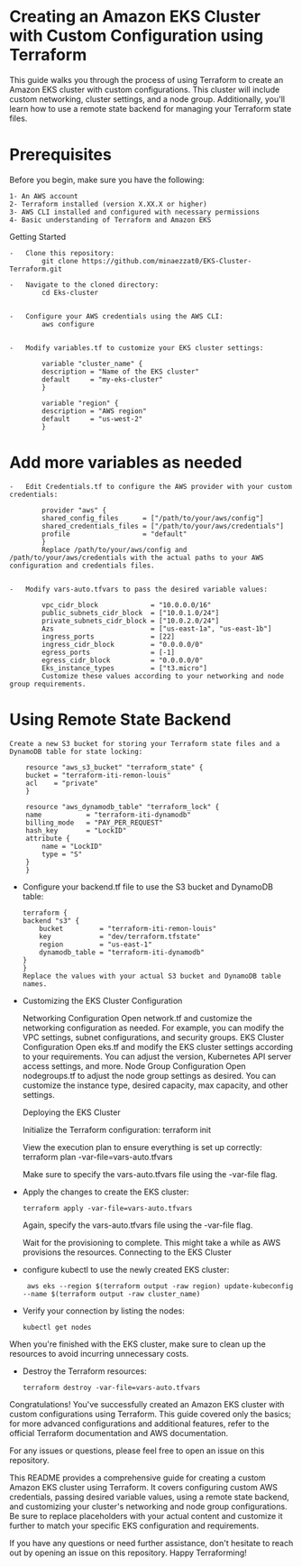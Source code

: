 # Creating an Amazon EKS Cluster with Custom Configuration using Terraform

This guide walks you through the process of using Terraform to create an Amazon EKS cluster with custom configurations. This cluster will include custom networking, cluster settings, and a node group. Additionally, you'll learn how to use a remote state backend for managing your Terraform state files.

# Prerequisites

Before you begin, make sure you have the following:

    1- An AWS account
    2- Terraform installed (version X.XX.X or higher)
    3- AWS CLI installed and configured with necessary permissions
    4- Basic understanding of Terraform and Amazon EKS


Getting Started

    -   Clone this repository:
            git clone https://github.com/minaezzat0/EKS-Cluster-Terraform.git

    -   Navigate to the cloned directory:
            cd Eks-cluster


    -   Configure your AWS credentials using the AWS CLI:
            aws configure


    -   Modify variables.tf to customize your EKS cluster settings:

            variable "cluster_name" {
            description = "Name of the EKS cluster"
            default     = "my-eks-cluster"
            }

            variable "region" {
            description = "AWS region"
            default     = "us-west-2"
            }


# Add more variables as needed

    -   Edit Credentials.tf to configure the AWS provider with your custom credentials:

            provider "aws" {
            shared_config_files      = ["/path/to/your/aws/config"]
            shared_credentials_files = ["/path/to/your/aws/credentials"]
            profile                  = "default"
            }
            Replace /path/to/your/aws/config and /path/to/your/aws/credentials with the actual paths to your AWS configuration and credentials files.


    -   Modify vars-auto.tfvars to pass the desired variable values:

            vpc_cidr_block             = "10.0.0.0/16"
            public_subnets_cidr_block  = ["10.0.1.0/24"]
            private_subnets_cidr_block = ["10.0.2.0/24"]
            Azs                        = ["us-east-1a", "us-east-1b"]
            ingress_ports              = [22]
            ingress_cidr_block         = "0.0.0.0/0"
            egress_ports               = [-1]
            egress_cidr_block          = "0.0.0.0/0"
            Eks_instance_types         = ["t3.micro"]
            Customize these values according to your networking and node group requirements.



# Using Remote State Backend

    Create a new S3 bucket for storing your Terraform state files and a DynamoDB table for state locking:

        resource "aws_s3_bucket" "terraform_state" {
        bucket = "terraform-iti-remon-louis"
        acl    = "private"
        }

        resource "aws_dynamodb_table" "terraform_lock" {
        name           = "terraform-iti-dynamodb"
        billing_mode   = "PAY_PER_REQUEST"
        hash_key       = "LockID"
        attribute {
            name = "LockID"
            type = "S"
        }
        }


-   Configure your backend.tf file to use the S3 bucket and DynamoDB table:

        terraform {
        backend "s3" {
            bucket         = "terraform-iti-remon-louis"
            key            = "dev/terraform.tfstate"
            region         = "us-east-1"
            dynamodb_table = "terraform-iti-dynamodb"
        }
        }
        Replace the values with your actual S3 bucket and DynamoDB table names.


-   Customizing the EKS Cluster Configuration

    Networking Configuration
    Open network.tf and customize the networking configuration as needed. For example, you can modify the VPC settings, subnet configurations, and security groups.
    EKS Cluster Configuration
    Open eks.tf and modify the EKS cluster settings according to your requirements. You can adjust the version, Kubernetes API server access settings, and more.
    Node Group Configuration
    Open nodegroups.tf to adjust the node group settings as desired. You can customize the instance type, desired capacity, max capacity, and other settings.


    Deploying the EKS Cluster

    Initialize the Terraform configuration:
    terraform init

    View the execution plan to ensure everything is set up correctly:
    terraform plan -var-file=vars-auto.tfvars

    Make sure to specify the vars-auto.tfvars file using the -var-file flag.

-   Apply the changes to create the EKS cluster:

        terraform apply -var-file=vars-auto.tfvars

    Again, specify the vars-auto.tfvars file using the -var-file flag.

    Wait for the provisioning to complete. This might take a while as AWS provisions the resources.
    Connecting to the EKS Cluster

-  configure kubectl to use the newly created EKS cluster:

        aws eks --region $(terraform output -raw region) update-kubeconfig --name $(terraform output -raw cluster_name)

-   Verify your connection by listing the nodes:

        kubectl get nodes

When you're finished with the EKS cluster, make sure to clean up the resources to avoid incurring unnecessary costs.

-   Destroy the Terraform resources:

        terraform destroy -var-file=vars-auto.tfvars


Congratulations! You've successfully created an Amazon EKS cluster with custom configurations using Terraform. This guide covered only the basics; for more advanced configurations and additional features, refer to the official Terraform documentation and AWS documentation.

For any issues or questions, please feel free to open an issue on this repository.

This README provides a comprehensive guide for creating a custom Amazon EKS cluster using Terraform. It covers configuring custom AWS credentials, passing desired variable values, using a remote state backend, and customizing your cluster's networking and node group configurations. Be sure to replace placeholders with your actual content and customize it further to match your specific EKS configuration and requirements.

If you have any questions or need further assistance, don't hesitate to reach out by opening an issue on this repository. Happy Terraforming!